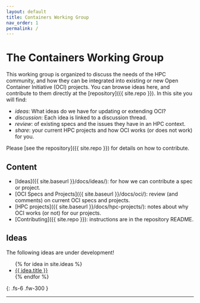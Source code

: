 ```yaml
---
layout: default
title: Containers Working Group
nav_order: 1
permalink: /
---
```


# The Containers Working Group

This working group is organized to discuss the needs of the HPC community, and how
they can be integrated into existing or new Open Container Initiative (OCI) projects.
You can browse ideas here, and contribute to them directly at the [repository]({{ site.repo }}).
In this site you will find:

 - *ideas*: What ideas do we have for updating or extending OCI?
 - *discussion*: Each idea is linked to a discussion thread.
 - *review*: of existing specs and the issues they have in an HPC context.
 - *share*: your current HPC projects and how OCI works (or does not work) for you.

Please [see the repository]({{ site.repo }}) for details on how to contribute.

## Content

 - [Ideas]({{ site.baseurl }}/docs/ideas/): for how we can contribute a spec or project.
 - [OCI Specs and Projects]({{ site.baseurl }}/docs/oci/): review (and comments) on current OCI specs and projects.
 - [HPC projects]({{ site.baseurl }}/docs/hpc-projects/): notes about why OCI works (or not) for our projects.
 - [Contributing]({{ site.repo }}): instructions are in the repository README.

## Ideas

The following ideas are under development!

<ul>
{% for idea in site.ideas %}
   <li><a href="{{ site.baseurl }}{{ idea.url }}">{{ idea.title }}</a></li>
{% endfor %}
</ul>

{: .fs-6 .fw-300 }

---
